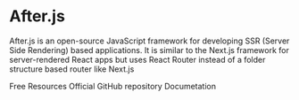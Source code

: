 # After.js

After.js is an open-source JavaScript framework for developing SSR (Server Side Rendering) based applications. It is similar to the Next.js framework for server-rendered React apps but uses React Router instead of a folder structure based router like Next.js

<ResourceGroupTitle>Free Resources</ResourceGroupTitle>
<BadgeLink colorScheme='blue' badgeText='Official Repository' href='https://github.com/jaredpalmer/after.js'>Official GitHub repository</BadgeLink>
<BadgeLink colorScheme='blue' badgeText='Official Docs' href='https://www.npmjs.com/package/@jaredpalmer/after'>Documetation</BadgeLink>
